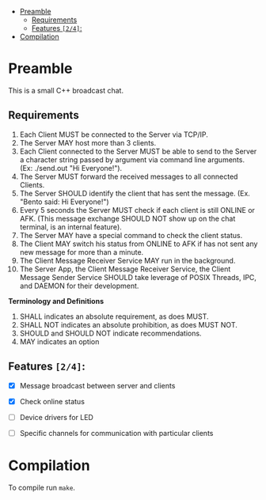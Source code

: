 - [Preamble](#orga3e5f4c)
  - [Requirements](#org0d9f716)
  - [Features <code>[2/4]</code>:](#org907f78a)
- [Compilation](#orga7b35d4)



<a id="orga3e5f4c"></a>

# Preamble

This is a small C++ broadcast chat.


<a id="org0d9f716"></a>

## Requirements

1.  Each Client MUST be connected to the Server via TCP/IP.
2.  The Server MAY host more than 3 clients.
3.  Each Client connected to the Server MUST be able to send to the Server a character string passed by argument via command line arguments. (Ex: ./send.out "Hi Everyone!").
4.  The Server MUST forward the received messages to all connected Clients.
5.  The Server SHOULD identify the client that has sent the message. (Ex. "Bento said: Hi Everyone!")
6.  Every 5 seconds the Server MUST check if each client is still ONLINE or AFK. (This message exchange SHOULD NOT show up on the chat terminal, is an internal feature).
7.  The Server MAY have a special command to check the client status.
8.  The Client MAY switch his status from ONLINE to AFK if has not sent any new message for more than a minute.
9.  The Client Message Receiver Service MAY run in the background.
10. The Server App, the Client Message Receiver Service, the Client Message Sender Service SHOULD take leverage of POSIX Threads, IPC, and DAEMON for their development.

**Terminology and Definitions**

1.  SHALL indicates an absolute requirement, as does MUST.
2.  SHALL NOT indicates an absolute prohibition, as does MUST NOT.
3.  SHOULD and SHOULD NOT indicate recommendations.
4.  MAY indicates an option


<a id="org907f78a"></a>

## Features <code>[2/4]</code>:

-   [X] Message broadcast between server and clients
-   [X] Check online status
-   [ ] Device drivers for LED
-   [ ] Specific channels for communication with particular clients


<a id="orga7b35d4"></a>

# Compilation

To compile run `make`.
